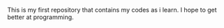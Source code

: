 This is my first repository that contains my codes as i learn. 
I hope to get better at programming.
